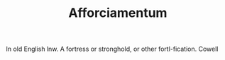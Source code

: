 ---
title: Afforciamentum
permalink: "/definitions/afforciamentum.html"
body: In old English lnw. A fortress or stronghold, or other fortl-fication. Cowell
published_at: '2018-07-07'
layout: post
---